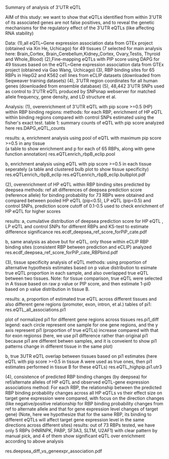 Summary of analysis of 3'UTR eQTL

AIM of this study: we want to show that eQTLs identified from within 3'UTR of its associated genes are not false positives, and to reveal the genetic mechanisms for the regulatory effect of the 3'UTR eQTLs (like affecting RNA stability)

Data: 
(1),all eQTL~Gene expression association data from GTEx project (obtained via Xin He, Uchicago) for 49 tissues (7 selected for main analysis here: Brain_Cortex, Brain_Cerebellum,Kidney_Cortex, Ovary,Testis, Thyroid and Whole_Blood)
(2),Fine-mapping eQTLs with PIP score using DAPG for 49 tissues based on the eQTL~Gene expression association data from GTEx project (obtained via Gao Wang, Uchicago)
(3), RBP binding sites for 65 RBPs in HepG2 and K562 cell lines from eCLIP datasets (downloaded from Seqweaver training datasets)
(4), 3'UTR region coordinates for all human genes (downloaded from ensemble database)
(5), 48,442 3'UTR SNPs used as control to 3'UTR eQTL produced by SNPsnap webserver for matched allele frequency, gene density, and LD structure et al.

Analysis:
(1), overenrichment of 3'UTR eQTL with pip score >=0.5 (HP) within RBP binding regions:
methods: for each RBP, enrichment of HP eQTL within binding regions compared with control SNPs estimated using the fisher's exact test.
table 1: summary counts of eQTL with pip score analyzed here
res.DAPG_eQTL_counts

results: 
a, enrichment analysis using pool of eQTL with maximum pip score >=0.5 in any tissue  
(a table to show enrichment and p for each of 65 RBPs, along with gene function annotation)
res.eQTLenrich_rbpB_eclip.pool

b, enrichment analysis using eQTL with pip score >=0.5 in each tissue seperately
(a table and clustered bulb plot to show tissue specificity)
res.eQTLenrich_rbpB_eclip
res.eQTLenrich_rbpB_eclip.bulbplot.pdf

(2), overenrichment of HP eQTL within RBP binding sites predicted by deepsea
methods: ref alt differences of deepsea prediction score (reference allele) for binding probability for 73 RBPs were obtained and compared between pooled HP eQTL (pip<0.5), LP eQTL (pip<0.5) and control SNPs, prediction score cutoff of 0.1-0.5 used to check enrichment of HP eQTL for higher scores

results:
a, cumulative distribution of deepsea prediction score for HP eQTL , LP eQTL and control SNPs for different RBPs and KS-test to estimate difference significance 
res.ecdf_deepsea_ref_score_forPiP_cate.pdf

b, same analysis as above but for eQTL, only those within eCLIP RBP binding sites (consistent RBP between prediction and eCLIP) analyzed
res.ecdf_deepsea_ref_score_forPiP_cate_RBPbind.pdf
 
(3), tissue specificity analysis of eQTL
methods: using proportion of alternative hypothesis estimates based on p value distribution to esimate true eQTL proportion in each sample, and also overlapped true eQTL between two tissues. 
Note: for tissue comparison, true eQTL were selected in A tissue based on raw p value or PIP score, and then estimate 1-pi0 based on p value distribution in tissue B.

results:
a, proportion of estimated true eQTL across different tissues and also different gene regions (promoter, exon, intron, et al.)
tables of pi1:
res.eQTL_all_associations.pi1

plot of normalized pi1 for different gene regions across tissues
res.pi1_diff
legend: each circle represent one sample for one gene regions, and the y axis represent pi1 (proportion of true eQTLs) increase compared with that for exon regionss (here, we use pi1 difference rather than original pi1 because pi1 are different betwen samples, and it is conveient to show pi1  patterns change in different tissue in the same plot) 


b, true 3UTR eQTL overlap between tissues based on pi1 estimates (here eQTL with pip score >=0.5 in tissue A were used as true ones, then pi1 estimates performed in tissue B for these eQTLs)
res.eQTL_highpip.pi1.utr3

(4), consistence of predicted RBP binding changes  (by deepsea) for ref/alternate alleles of HP eQTL and observed eQTL-gene expression associations
method:
For each RBP, the relationship between the predicted RBP binding probability changes across all HP eQTLs vs their effect size on target gene expression were compared, 
with focus on the direction changes (like negative/positive relationship for RBP binding probability changes  from ref to alternate allele and that for gene expression level changes of target gene)
(Note, here we hypothesize that for the same RBP, its binding to different eQTLs will affect target gene expression level in the same directions across different sites)
results: out of 73 RBPs tested, we have only 5 RBPs (HNRNPK, PABP, SF3A3, SLTM, U2AF1) with clear pattern by manual pick, and 4 of them show significant eQTL over enrichment according to above analysis

res.deepsea_diff_vs_geneexpr_association.pdf
